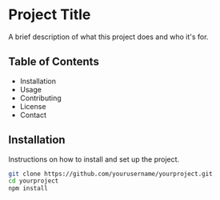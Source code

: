# Project Title

A brief description of what this project does and who it's for.

## Table of Contents

- Installation
- Usage
- Contributing
- License
- Contact

## Installation

Instructions on how to install and set up the project.

```bash
git clone https://github.com/yourusername/yourproject.git
cd yourproject
npm install
